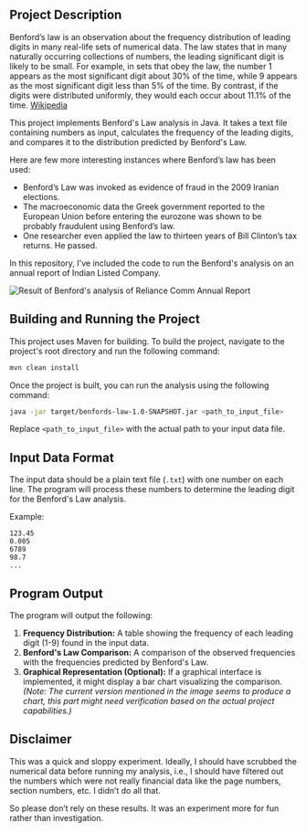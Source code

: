 ## Project Description

Benford’s law is an observation about the frequency distribution of leading digits in many real-life sets of numerical data. The law states that in many naturally occurring collections of numbers, the leading significant digit is likely to be small. For example, in sets that obey the law, the number 1 appears as the most significant digit about 30% of the time, while 9 appears as the most significant digit less than 5% of the time. By contrast, if the digits were distributed uniformly, they would each occur about 11.1% of the time. [Wikipedia](https://en.wikipedia.org/wiki/Benford%27s_law)

This project implements Benford's Law analysis in Java. It takes a text file containing numbers as input, calculates the frequency of the leading digits, and compares it to the distribution predicted by Benford's Law.

Here are few more interesting instances where Benford’s law has been used:

- Benford’s Law was invoked as evidence of fraud in the 2009 Iranian elections.
- The macroeconomic data the Greek government reported to the European Union before entering the eurozone was shown to be probably fraudulent using Benford’s law.
- One researcher even applied the law to thirteen years of Bill Clinton’s tax returns. He passed.

In this repository, I've included the code to run the Benford's analysis on an annual report of Indian Listed Company.

![Result of Benford's analysis of Reliance Comm Annual Report](https://user-images.githubusercontent.com/26899066/76157017-0f82b880-6129-11ea-80e6-3495e3e596f6.png)

## Building and Running the Project

This project uses Maven for building. To build the project, navigate to the project's root directory and run the following command:

```bash
mvn clean install
```

Once the project is built, you can run the analysis using the following command:

```bash
java -jar target/benfords-law-1.0-SNAPSHOT.jar <path_to_input_file>
```

Replace `<path_to_input_file>` with the actual path to your input data file.

## Input Data Format

The input data should be a plain text file (`.txt`) with one number on each line. The program will process these numbers to determine the leading digit for the Benford's Law analysis.

Example:
```
123.45
0.005
6789
98.7
...
```

## Program Output

The program will output the following:

1.  **Frequency Distribution:** A table showing the frequency of each leading digit (1-9) found in the input data.
2.  **Benford's Law Comparison:** A comparison of the observed frequencies with the frequencies predicted by Benford's Law.
3.  **Graphical Representation (Optional):** If a graphical interface is implemented, it might display a bar chart visualizing the comparison. *(Note: The current version mentioned in the image seems to produce a chart, this part might need verification based on the actual project capabilities.)*

## Disclaimer

This was a quick and sloppy experiment. Ideally, I should have scrubbed the numerical data before running my analysis, i.e., I should have filtered out the numbers which were not really financial data like the page numbers, section numbers, etc. I didn’t do all that.

So please don’t rely on these results. It was an experiment more for fun rather than investigation.
